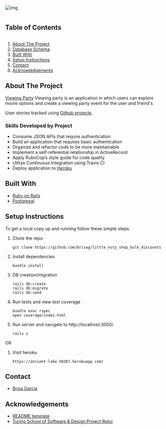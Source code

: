 ![img](https://i.ibb.co/dDbhs7M/World-cup-decorations-t.jpg)


<!-- TABLE OF CONTENTS -->
<summary><h2 style="display: inline-block">Table of Contents</h2></summary>
<ol>
  <li><a href="#about-the-project">About The Project</a>
  <li><a href="#database-schema">Database Schema</a></li>
  <li><a href="#built-with">Built With</a>
  <li><a href="#setup-instructions">Setup Instructions</a></li>
  <li><a href="#contact">Contact</a></li>
  <li><a href="#acknowledgements">Acknowledgements</a></li>
</ol>



<!-- ABOUT THE PROJECT -->
## About The Project

[Viewing Party](https://intense-harbor-71203.herokuapp.com/) Viewing party is an application in which users can explore movie options and create a viewing party event for the user and friend's.

User stories tracked using [Github projects](https://github.com/turingschool-examples/viewing_party).


### Skills Developed by Project
* Consume JSON APIs that require authentication
* Build an application that requires basic authentication
* Organize and refactor code to be more maintainable
* Implement a self-referential relationship in ActiveRecord
* Apply RuboCop’s style guide for code quality
* Utilize Continuous Integration using Travis CI
* Deploy application to [Heroku](https://intense-harbor-71203.herokuapp.com//)


<!-- BUILT WITH -->
## Built With

* [Ruby on Rails](https://rubyonrails.org/)
* [Postgresql](https://www.postgresql.org/)


<!-- SETUP INSTRUCTIONS -->
## Setup Instructions
To get a local copy up and running follow these simple steps.

1. Clone the repo
   ```
   git clone https://github.com/brisag/little_esty_shop_bulk_discounts
   ```
2. Install dependencies
   ```
   bundle install
   ```
3. DB creation/migration
   ```
   rails db:create
   rails db:migrate
   rails db:seed
   ```
3. Run tests and view test coverage
   ```
   bundle exec rspec
   open coverage/index.html
   ```
4. Run server and navigate to http://localhost:3000/
   ```
   rails s
   ```

OR

1. Visit heroku
   ```
   https://ancient-lake-50367.herokuapp.com/
   ```


<!-- CONTACT -->
## Contact

* [Brisa Garcia](https://github.com/brisag)

<!-- ACKNOWLEDGEMENTS -->
## Acknowledgements

* [README template](https://github.com/othneildrew/Best-README-Template)
* [Turing School of Software & Design Project Repo](https://github.com/turingschool-examples/little-esty-shop)
